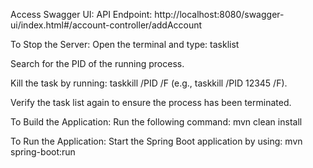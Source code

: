 Access Swagger UI:
API Endpoint: http://localhost:8080/swagger-ui/index.html#/account-controller/addAccount

To Stop the Server:
Open the terminal and type: tasklist

Search for the PID of the running process.

Kill the task by running: taskkill /PID <PID> /F (e.g., taskkill /PID 12345 /F).

Verify the task list again to ensure the process has been terminated.

To Build the Application:
Run the following command:
mvn clean install

To Run the Application:
Start the Spring Boot application by using:
mvn spring-boot:run

